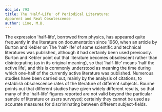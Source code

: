 ```yaml
---
doc_id: 793
title: The 'Half-Life' of Periodical Literature:  
Apparent and Real Obsolescence
author: Line, M.B.
---
```


The expression 'half-life', borrowed from physics, has appeared
quite frequently in the literature on documentation since 1960, when an
article by Burton and Kebler on The 'half-life' of some scientific and technical
literatures was published, although it had certainly been used previously.
Burton and Kebler point out that literature becomes obsolescent rather than
disintegrating (as in its original meaning), so that 'half-life' means 'half the
active life', and this is commonly understood as meaning the time during
which one-half of the currently active literature was published.  Numerous
studies have been carried out, mainly by the analysis of citations, to establish
obsolescence rates of the literature of different subjects.  Bourne points out
that different studies have given widely different results, so that many of the
'half-life' figures reported are not valid beyond the particular sample of
literature or users surveyed; certainly they cannot be used as accurate
measures for discriminating between different subject-fields.